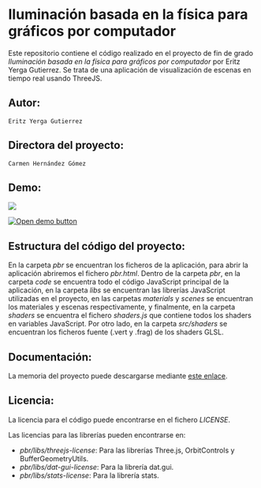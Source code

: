 # Iluminación basada en la física para gráficos por computador
Este repositorio contiene el código realizado en el proyecto de fin de grado _Iluminación basada en la física para gráficos por computador_ por Eritz Yerga Gutierrez. Se trata de una aplicación de visualización de escenas en tiempo real usando ThreeJS.

## Autor:
```
Eritz Yerga Gutierrez
```
## Directora del proyecto:
```
Carmen Hernández Gómez
```

## Demo:
<img src="https://github.com/eritzyg/tfg-pbr-demo/raw/master/docs/scene.jpg">

[![Open demo button](https://github.com/eritzyg/tfg-pbr-demo/raw/master/docs/demo_button.png)](https://eritzyg.github.io/tfg-pbr-demo/)

## Estructura del código del proyecto:
En la carpeta _pbr_ se encuentran los ficheros de la aplicación, para abrir la aplicación abriremos el fichero _pbr.html_. Dentro de la carpeta _pbr_, en la carpeta _code_ se encuentra todo el código JavaScript principal de la aplicación, en la carpeta _libs_ se encuentran las librerías JavaScript utilizadas en el proyecto, en las carpetas _materials_ y _scenes_ se encuentran los materiales y escenas respectivamente, y finalmente, en la carpeta _shaders_ se encuentra el fichero _shaders.js_ que contiene todos los shaders en variables JavaScript. Por otro lado, en la carpeta _src/shaders_ se encuentran los ficheros fuente (.vert y .frag) de los shaders GLSL.

## Documentación:
La memoria del proyecto puede descargarse mediante [este enlace](https://github.com/eritzyg/TFG-PBR/releases).

## Licencia:
La licencia para el código puede encontrarse en el fichero *LICENSE*.

Las licencias para las librerías pueden encontrarse en:
* *pbr/libs/threejs-license*: Para las librerías Three.js, OrbitControls y BufferGeometryUtils.
* *pbr/libs/dat-gui-license*: Para la librería dat.gui.
* *pbr/libs/stats-license*: Para la librería stats.